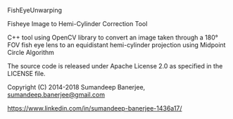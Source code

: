 FishEyeUnwarping

Fisheye Image to Hemi-Cylinder Correction Tool

C++ tool using OpenCV library to convert an image taken through a 180° FOV fish eye lens
to an equidistant hemi-cylinder projection using Midpoint Circle Algorithm

The source code is released under Apache License 2.0 as specified in the LICENSE file.

Copyright (C) 2014-2018 Sumandeep Banerjee, sumandeep.banerjee@gmail.com 

https://www.linkedin.com/in/sumandeep-banerjee-1436a17/
